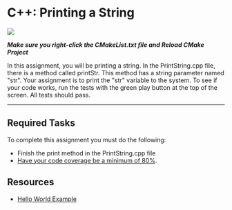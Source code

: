 # C++: Printing a String

<img src="https://docs.csgrader.org/files/readme/PrintString.svg" height="auto" width="auto" style="border-radius:3%">

***Make sure you right-click the CMakeList.txt file and Reload CMake Project***

In this assignment, you will be printing a string. In the PrintString.cpp file, there
is a method called printStr. This method has a string parameter named "str".
Your assignment is to print the "str" variable to the system. To see
if your code works, run the tests with the green play button at the top of
the screen. All tests should pass.


-------

## Required Tasks
To complete this assignment you must do the following:

- Finish the print method in the PrintString.cpp file
- [Have your code coverage be a minimum of 80%](https://www.jetbrains.com/help/idea/running-test-with-coverage.html#run-config-with-coverage).


## Resources
- [Hello World Example](https://www.programiz.com/cpp-programming/examples/print-sentence)



